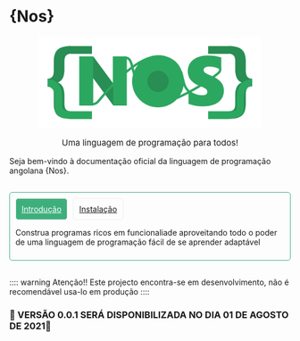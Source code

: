 #  {Nos}


<center>
<img src="./assets/logo.png" width="400px"/>
</center>

<p  style="text-align:center; font-size: 15px"> Uma linguagem de programação para todos!</p>

Seja bem-vindo à documentação oficial da linguagem de programação angolana {Nos}.



<div class="br-primary" style="padding:10px; border-radius:5px; margin-top:30px; margin-bottom:30px">



<div class="btween">
<a class="btn primary " href="./introduction">Introdução</a>
<a class="btn left" href="./instalation">Instalação</a>
</div>
<p >
Construa programas ricos em funcionaliade aproveitando todo o poder de uma linguagem de programação fácil de se aprender adaptável</p>

</div>

:::: warning Atenção!!
Este projecto encontra-se em desenvolvimento, não é recomendável usa-lo em produção
::::

### 🔺 VERSÃO 0.0.1 SERÁ DISPONIBILIZADA NO DIA 01 DE AGOSTO DE 2021🔺


<style>
.btn{
padding:10px;
border: 1px solid #eeeeee;
border-radius:5px;
}

.title{
font-size:20pt;
}

.btween{
display:flex;

}

.left{
margin-left:10px;
}
.br-primary{
    border:1px solid #3eaf7c
}
.primary{
background:#3eaf7c;
color:#fff !important;
}
</style>
